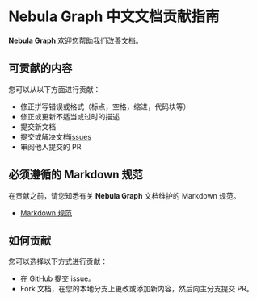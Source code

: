 # Nebula Graph 中文文档贡献指南

**Nebula Graph** 欢迎您帮助我们改善文档。

## 可贡献的内容

您可以从以下方面进行贡献：

- 修正拼写错误或格式（标点，空格，缩进，代码块等）
- 修正或更新不适当或过时的描述
- 提交新文档
- 提交或解决文档[issues](https://github.com/vesoft-inc/nebula-docs-cn/issues)
- 审阅他人提交的 PR

## 必须遵循的 Markdown 规范

在贡献之前，请您知悉有关 **Nebula Graph** 文档维护的 Markdown 规范。

- [Markdown 规范](https://github.com/DavidAnson/markdownlint/blob/master/doc/Rules.md)

## 如何贡献

您可以选择以下方式进行贡献：

- 在 [GitHub](https://github.com/vesoft-inc/nebula-docs-cn/issues) 提交 issue。
- Fork 文档，在您的本地分支上更改或添加新内容，然后向主分支提交 PR。
